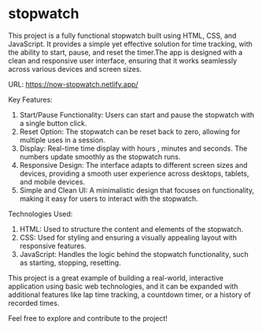 # stopwatch
This project is a fully functional stopwatch built using HTML, CSS, and JavaScript. It provides a simple yet effective solution for time tracking, with the ability to start, pause, and reset the timer.The app is designed with a clean and responsive user interface, ensuring that it works seamlessly across various devices and screen sizes.

URL: https://now-stopwatch.netlify.app/

Key Features:
1. Start/Pause Functionality: Users can start and pause the stopwatch with a single button click.
2. Reset Option: The stopwatch can be reset back to zero, allowing for multiple uses in a session.
3. Display: Real-time time display with hours , minutes and seconds. The numbers update smoothly as the stopwatch runs.
4. Responsive Design: The interface adapts to different screen sizes and devices, providing a smooth user experience across desktops, tablets, and mobile devices.
5. Simple and Clean UI: A minimalistic design that focuses on functionality, making it easy for users to interact with the stopwatch.

Technologies Used:
1. HTML: Used to structure the content and elements of the stopwatch.
2. CSS: Used for styling and ensuring a visually appealing layout with responsive features.
3. JavaScript: Handles the logic behind the stopwatch functionality, such as starting, stopping, resetting.

This project is a great example of building a real-world, interactive application using basic web technologies, and it can be expanded with additional features like lap time tracking, a countdown timer, or a history of recorded times.

Feel free to explore and contribute to the project!
